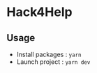 # Hack4Help

<!-- Simple Vue boilerplate with useful tools out of the box

- Vue, Vue Router, Vuex
- Live Reload & Hot Module Replacement
- Stylus Support -->

## Usage

- Install packages : `yarn`
- Launch project : `yarn dev`
